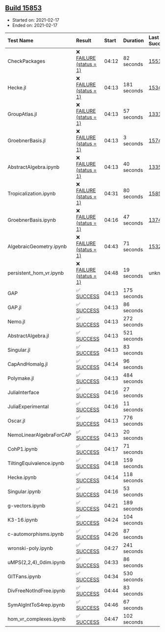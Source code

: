 ## [Build 15853](https://oscarci.mathematik.uni-kl.de/job/oscar/15853/)

* Started on: 2021-02-17
* Ended on: 2021-02-17

| Test Name    | Result | Start | Duration | Last Success | First Failure |
|:-------------|:-------|:------|:---------|:-------------|:--------------|
| CheckPackages | ❌ [FAILURE (status = 1)](https://oscarci.mathematik.uni-kl.de/job/oscar/15853/artifact/logs/build-15853/CheckPackages.log) | 04:12 | 82 seconds | [15514](https://oscarci.mathematik.uni-kl.de/job/oscar/15514/) | [15515](https://oscarci.mathematik.uni-kl.de/job/oscar/15515/) |
| Hecke.jl | ❌ [FAILURE (status = 1)](https://oscarci.mathematik.uni-kl.de/job/oscar/15853/artifact/logs/build-15853/Hecke.jl.log) | 04:13 | 181 seconds | [15344](https://oscarci.mathematik.uni-kl.de/job/oscar/15344/) | [15348](https://oscarci.mathematik.uni-kl.de/job/oscar/15348/) |
| GroupAtlas.jl | ❌ [FAILURE (status = 1)](https://oscarci.mathematik.uni-kl.de/job/oscar/15853/artifact/logs/build-15853/GroupAtlas.jl.log) | 04:13 | 57 seconds | [13311](https://oscarci.mathematik.uni-kl.de/job/oscar/13311/) | [13312](https://oscarci.mathematik.uni-kl.de/job/oscar/13312/) |
| GroebnerBasis.jl | ❌ [FAILURE (status = 1)](https://oscarci.mathematik.uni-kl.de/job/oscar/15853/artifact/logs/build-15853/GroebnerBasis.jl.log) | 04:13 | 3 seconds | [15745](https://oscarci.mathematik.uni-kl.de/job/oscar/15745/) | [15746](https://oscarci.mathematik.uni-kl.de/job/oscar/15746/) |
| AbstractAlgebra.ipynb | ❌ [FAILURE (status = 1)](https://oscarci.mathematik.uni-kl.de/job/oscar/15853/artifact/logs/build-15853/AbstractAlgebra.ipynb.log) | 04:13 | 40 seconds | [13355](https://oscarci.mathematik.uni-kl.de/job/oscar/13355/) | [13356](https://oscarci.mathematik.uni-kl.de/job/oscar/13356/) |
| Tropicalization.ipynb | ❌ [FAILURE (status = 1)](https://oscarci.mathematik.uni-kl.de/job/oscar/15853/artifact/logs/build-15853/Tropicalization.ipynb.log) | 04:31 | 80 seconds | [15852](https://oscarci.mathematik.uni-kl.de/job/oscar/15852/) | [15853](https://oscarci.mathematik.uni-kl.de/job/oscar/15853/) |
| GroebnerBasis.ipynb | ❌ [FAILURE (status = 1)](https://oscarci.mathematik.uni-kl.de/job/oscar/15853/artifact/logs/build-15853/GroebnerBasis.ipynb.log) | 04:16 | 47 seconds | [13748](https://oscarci.mathematik.uni-kl.de/job/oscar/13748/) | [13749](https://oscarci.mathematik.uni-kl.de/job/oscar/13749/) |
| AlgebraicGeometry.ipynb | ❌ [FAILURE (status = 1)](https://oscarci.mathematik.uni-kl.de/job/oscar/15853/artifact/logs/build-15853/AlgebraicGeometry.ipynb.log) | 04:43 | 71 seconds | [15322](https://oscarci.mathematik.uni-kl.de/job/oscar/15322/) | [15323](https://oscarci.mathematik.uni-kl.de/job/oscar/15323/) |
| persistent_hom_vr.ipynb | ❌ [FAILURE (status = 1)](https://oscarci.mathematik.uni-kl.de/job/oscar/15853/artifact/logs/build-15853/persistent_hom_vr.ipynb.log) | 04:48 | 19 seconds | unknown | unknown |
| GAP | ✅ [SUCCESS](https://oscarci.mathematik.uni-kl.de/job/oscar/15853/artifact/logs/build-15853/GAP.log) | 04:13 | 175 seconds |  |  |
| GAP.jl | ✅ [SUCCESS](https://oscarci.mathematik.uni-kl.de/job/oscar/15853/artifact/logs/build-15853/GAP.jl.log) | 04:13 | 86 seconds |  |  |
| Nemo.jl | ✅ [SUCCESS](https://oscarci.mathematik.uni-kl.de/job/oscar/15853/artifact/logs/build-15853/Nemo.jl.log) | 04:13 | 272 seconds |  |  |
| AbstractAlgebra.jl | ✅ [SUCCESS](https://oscarci.mathematik.uni-kl.de/job/oscar/15853/artifact/logs/build-15853/AbstractAlgebra.jl.log) | 04:13 | 521 seconds |  |  |
| Singular.jl | ✅ [SUCCESS](https://oscarci.mathematik.uni-kl.de/job/oscar/15853/artifact/logs/build-15853/Singular.jl.log) | 04:13 | 83 seconds |  |  |
| CapAndHomalg.jl | ✅ [SUCCESS](https://oscarci.mathematik.uni-kl.de/job/oscar/15853/artifact/logs/build-15853/CapAndHomalg.jl.log) | 04:14 | 96 seconds |  |  |
| Polymake.jl | ✅ [SUCCESS](https://oscarci.mathematik.uni-kl.de/job/oscar/15853/artifact/logs/build-15853/Polymake.jl.log) | 04:13 | 484 seconds |  |  |
| JuliaInterface | ✅ [SUCCESS](https://oscarci.mathematik.uni-kl.de/job/oscar/15853/artifact/logs/build-15853/JuliaInterface.log) | 04:16 | 27 seconds |  |  |
| JuliaExperimental | ✅ [SUCCESS](https://oscarci.mathematik.uni-kl.de/job/oscar/15853/artifact/logs/build-15853/JuliaExperimental.log) | 04:16 | 11 seconds |  |  |
| Oscar.jl | ✅ [SUCCESS](https://oscarci.mathematik.uni-kl.de/job/oscar/15853/artifact/logs/build-15853/Oscar.jl.log) | 04:13 | 776 seconds |  |  |
| NemoLinearAlgebraForCAP | ✅ [SUCCESS](https://oscarci.mathematik.uni-kl.de/job/oscar/15853/artifact/logs/build-15853/NemoLinearAlgebraForCAP.log) | 04:13 | 20 seconds |  |  |
| CohP1.ipynb | ✅ [SUCCESS](https://oscarci.mathematik.uni-kl.de/job/oscar/15853/artifact/logs/build-15853/CohP1.ipynb.log) | 04:17 | 71 seconds |  |  |
| TiltingEquivalence.ipynb | ✅ [SUCCESS](https://oscarci.mathematik.uni-kl.de/job/oscar/15853/artifact/logs/build-15853/TiltingEquivalence.ipynb.log) | 04:18 | 159 seconds |  |  |
| Hecke.ipynb | ✅ [SUCCESS](https://oscarci.mathematik.uni-kl.de/job/oscar/15853/artifact/logs/build-15853/Hecke.ipynb.log) | 04:14 | 118 seconds |  |  |
| Singular.ipynb | ✅ [SUCCESS](https://oscarci.mathematik.uni-kl.de/job/oscar/15853/artifact/logs/build-15853/Singular.ipynb.log) | 04:16 | 53 seconds |  |  |
| g-vectors.ipynb | ✅ [SUCCESS](https://oscarci.mathematik.uni-kl.de/job/oscar/15853/artifact/logs/build-15853/g-vectors.ipynb.log) | 04:21 | 189 seconds |  |  |
| K3-16.ipynb | ✅ [SUCCESS](https://oscarci.mathematik.uni-kl.de/job/oscar/15853/artifact/logs/build-15853/K3-16.ipynb.log) | 04:24 | 104 seconds |  |  |
| c-automorphisms.ipynb | ✅ [SUCCESS](https://oscarci.mathematik.uni-kl.de/job/oscar/15853/artifact/logs/build-15853/c-automorphisms.ipynb.log) | 04:26 | 87 seconds |  |  |
| wronski-poly.ipynb | ✅ [SUCCESS](https://oscarci.mathematik.uni-kl.de/job/oscar/15853/artifact/logs/build-15853/wronski-poly.ipynb.log) | 04:27 | 241 seconds |  |  |
| uMPS(2,2,4)_0dim.ipynb | ✅ [SUCCESS](https://oscarci.mathematik.uni-kl.de/job/oscar/15853/artifact/logs/build-15853/uMPS-2-2-4-_0dim.ipynb.log) | 04:33 | 86 seconds |  |  |
| GITFans.ipynb | ✅ [SUCCESS](https://oscarci.mathematik.uni-kl.de/job/oscar/15853/artifact/logs/build-15853/GITFans.ipynb.log) | 04:34 | 530 seconds |  |  |
| DivFreeNotIndFree.ipynb | ✅ [SUCCESS](https://oscarci.mathematik.uni-kl.de/job/oscar/15853/artifact/logs/build-15853/DivFreeNotIndFree.ipynb.log) | 04:44 | 83 seconds |  |  |
| SymAlgIntToS4rep.ipynb | ✅ [SUCCESS](https://oscarci.mathematik.uni-kl.de/job/oscar/15853/artifact/logs/build-15853/SymAlgIntToS4rep.ipynb.log) | 04:46 | 67 seconds |  |  |
| hom_vr_complexes.ipynb | ✅ [SUCCESS](https://oscarci.mathematik.uni-kl.de/job/oscar/15853/artifact/logs/build-15853/hom_vr_complexes.ipynb.log) | 04:47 | 102 seconds |  |  |
